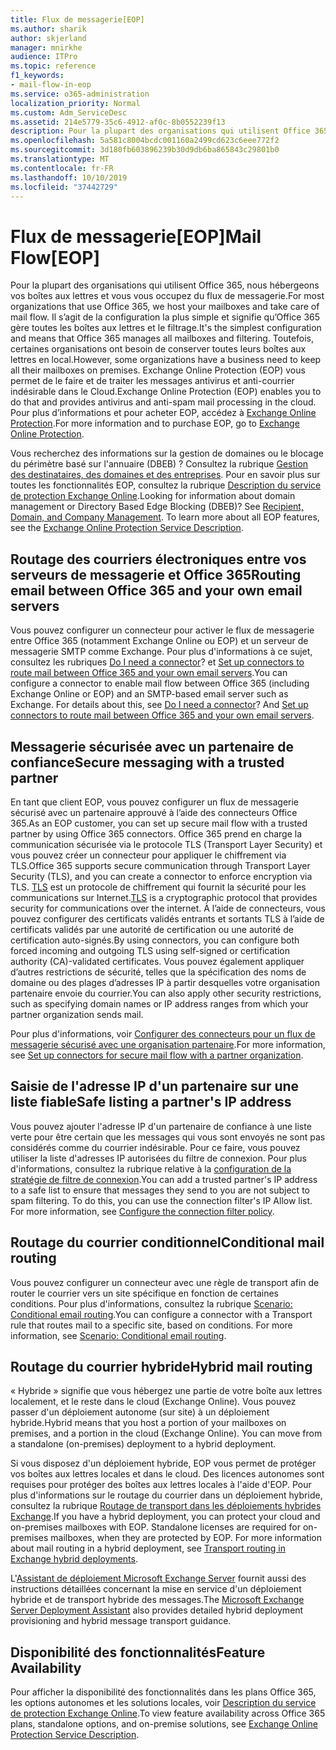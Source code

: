 ```yaml
---
title: Flux de messagerie[EOP]
ms.author: sharik
author: skjerland
manager: mnirkhe
audience: ITPro
ms.topic: reference
f1_keywords:
- mail-flow-in-eop
ms.service: o365-administration
localization_priority: Normal
ms.custom: Adm_ServiceDesc
ms.assetid: 214e5779-35c6-4912-af0c-8b0552239f13
description: Pour la plupart des organisations qui utilisent Office 365, nous hébergeons vos boîtes aux lettres et vous vous occupez du flux de messagerie. Il s’agit de la configuration la plus simple et signifie qu’Office 365 gère toutes les boîtes aux lettres et le filtrage. Toutefois, certaines organisations ont besoin de conserver toutes leurs boîtes aux lettres en local. Exchange Online Protection (EOP) vous permet de le faire et de traiter les messages antivirus et anti-courrier indésirable dans le Cloud. Pour plus d’informations et pour acheter EOP, accédez à Exchange Online Protection.
ms.openlocfilehash: 5a581c8004bcdc001160a2499cd623c6eee772f2
ms.sourcegitcommit: 3d180fb603896239b30d9db6ba865843c29801b0
ms.translationtype: MT
ms.contentlocale: fr-FR
ms.lasthandoff: 10/10/2019
ms.locfileid: "37442729"
---
```

# <a name="mail-floweop"></a><span data-ttu-id="70778-107">Flux de messagerie[EOP]</span><span class="sxs-lookup"><span data-stu-id="70778-107">Mail Flow[EOP]</span></span>

<span data-ttu-id="70778-108">Pour la plupart des organisations qui utilisent Office 365, nous hébergeons vos boîtes aux lettres et vous vous occupez du flux de messagerie.</span><span class="sxs-lookup"><span data-stu-id="70778-108">For most organizations that use Office 365, we host your mailboxes and take care of mail flow.</span></span> <span data-ttu-id="70778-109">Il s’agit de la configuration la plus simple et signifie qu’Office 365 gère toutes les boîtes aux lettres et le filtrage.</span><span class="sxs-lookup"><span data-stu-id="70778-109">It's the simplest configuration and means that Office 365 manages all mailboxes and filtering.</span></span> <span data-ttu-id="70778-110">Toutefois, certaines organisations ont besoin de conserver toutes leurs boîtes aux lettres en local.</span><span class="sxs-lookup"><span data-stu-id="70778-110">However, some organizations have a business need to keep all their mailboxes on premises.</span></span> <span data-ttu-id="70778-111">Exchange Online Protection (EOP) vous permet de le faire et de traiter les messages antivirus et anti-courrier indésirable dans le Cloud.</span><span class="sxs-lookup"><span data-stu-id="70778-111">Exchange Online Protection (EOP) enables you to do that and provides antivirus and anti-spam mail processing in the cloud.</span></span> <span data-ttu-id="70778-112">Pour plus d’informations et pour acheter EOP, accédez à [Exchange Online Protection](https://products.office.com/en-us/exchange/exchange-email-security-spam-protection).</span><span class="sxs-lookup"><span data-stu-id="70778-112">For more information and to purchase EOP, go to [Exchange Online Protection](https://products.office.com/en-us/exchange/exchange-email-security-spam-protection).</span></span>
  
<span data-ttu-id="70778-p103">Vous recherchez des informations sur la gestion de domaines ou le blocage du périmètre basé sur l'annuaire (DBEB) ? Consultez la rubrique [Gestion des destinataires, des domaines et des entreprises](recipient-domain-and-company-management.md). Pour en savoir plus sur toutes les fonctionnalités EOP, consultez la rubrique [Description du service de protection Exchange Online](exchange-online-protection-service-description.md).</span><span class="sxs-lookup"><span data-stu-id="70778-p103">Looking for information about domain management or Directory Based Edge Blocking (DBEB)? See [Recipient, Domain, and Company Management](recipient-domain-and-company-management.md). To learn more about all EOP features, see the [Exchange Online Protection Service Description](exchange-online-protection-service-description.md).</span></span>
  
## <a name="routing-email-between-office-365-and-your-own-email-servers"></a><span data-ttu-id="70778-116">Routage des courriers électroniques entre vos serveurs de messagerie et Office 365</span><span class="sxs-lookup"><span data-stu-id="70778-116">Routing email between Office 365 and your own email servers</span></span>

<span data-ttu-id="70778-p104">Vous pouvez configurer un connecteur pour activer le flux de messagerie entre Office 365 (notamment Exchange Online ou EOP) et un serveur de messagerie SMTP comme Exchange. Pour plus d'informations à ce sujet, consultez les rubriques [Do I need a connector](https://docs.microsoft.com/exchange/mail-flow-best-practices/use-connectors-to-configure-mail-flow/do-i-need-to-create-a-connector)? et [Set up connectors to route mail between Office 365 and your own email servers](https://docs.microsoft.com/exchange/mail-flow-best-practices/use-connectors-to-configure-mail-flow/set-up-connectors-to-route-mail).</span><span class="sxs-lookup"><span data-stu-id="70778-p104">You can configure a connector to enable mail flow between Office 365 (including Exchange Online or EOP) and an SMTP-based email server such as Exchange. For details about this, see [Do I need a connector](https://docs.microsoft.com/exchange/mail-flow-best-practices/use-connectors-to-configure-mail-flow/do-i-need-to-create-a-connector)? And [Set up connectors to route mail between Office 365 and your own email servers](https://docs.microsoft.com/exchange/mail-flow-best-practices/use-connectors-to-configure-mail-flow/set-up-connectors-to-route-mail).</span></span>
  
## <a name="secure-messaging-with-a-trusted-partner"></a><span data-ttu-id="70778-120">Messagerie sécurisée avec un partenaire de confiance</span><span class="sxs-lookup"><span data-stu-id="70778-120">Secure messaging with a trusted partner</span></span>

<span data-ttu-id="70778-121">En tant que client EOP, vous pouvez configurer un flux de messagerie sécurisé avec un partenaire approuvé à l’aide des connecteurs Office 365.</span><span class="sxs-lookup"><span data-stu-id="70778-121">As an EOP customer, you can set up secure mail flow with a trusted partner by using Office 365 connectors.</span></span> <span data-ttu-id="70778-122">Office 365 prend en charge la communication sécurisée via le protocole TLS (Transport Layer Security) et vous pouvez créer un connecteur pour appliquer le chiffrement via TLS.</span><span class="sxs-lookup"><span data-stu-id="70778-122">Office 365 supports secure communication through Transport Layer Security (TLS), and you can create a connector to enforce encryption via TLS.</span></span> <span data-ttu-id="70778-123">[TLS](https://docs.microsoft.com/microsoft-365/compliance/exchange-online-uses-tls-to-secure-email-connections) est un protocole de chiffrement qui fournit la sécurité pour les communications sur Internet.</span><span class="sxs-lookup"><span data-stu-id="70778-123">[TLS](https://docs.microsoft.com/microsoft-365/compliance/exchange-online-uses-tls-to-secure-email-connections) is a cryptographic protocol that provides security for communications over the internet.</span></span> <span data-ttu-id="70778-124">À l’aide de connecteurs, vous pouvez configurer des certificats validés entrants et sortants TLS à l’aide de certificats validés par une autorité de certification ou une autorité de certification auto-signés.</span><span class="sxs-lookup"><span data-stu-id="70778-124">By using connectors, you can configure both forced incoming and outgoing TLS using self-signed or certification authority (CA)-validated certificates.</span></span> <span data-ttu-id="70778-125">Vous pouvez également appliquer d’autres restrictions de sécurité, telles que la spécification des noms de domaine ou des plages d’adresses IP à partir desquelles votre organisation partenaire envoie du courrier.</span><span class="sxs-lookup"><span data-stu-id="70778-125">You can also apply other security restrictions, such as specifying domain names or IP address ranges from which your partner organization sends mail.</span></span> 
  
<span data-ttu-id="70778-126">Pour plus d'informations, voir [Configurer des connecteurs pour un flux de messagerie sécurisé avec une organisation partenaire](https://docs.microsoft.com/exchange/mail-flow-best-practices/use-connectors-to-configure-mail-flow/set-up-connectors-for-secure-mail-flow-with-a-partner).</span><span class="sxs-lookup"><span data-stu-id="70778-126">For more information, see [Set up connectors for secure mail flow with a partner organization](https://docs.microsoft.com/exchange/mail-flow-best-practices/use-connectors-to-configure-mail-flow/set-up-connectors-for-secure-mail-flow-with-a-partner).</span></span>
  
## <a name="safe-listing-a-partners-ip-address"></a><span data-ttu-id="70778-127">Saisie de l'adresse IP d'un partenaire sur une liste fiable</span><span class="sxs-lookup"><span data-stu-id="70778-127">Safe listing a partner's IP address</span></span>

<span data-ttu-id="70778-p106">Vous pouvez ajouter l'adresse IP d'un partenaire de confiance à une liste verte pour être certain que les messages qui vous sont envoyés ne sont pas considérés comme du courrier indésirable. Pour ce faire, vous pouvez utiliser la liste d'adresses IP autorisées du filtre de connexion. Pour plus d'informations, consultez la rubrique relative à la [configuration de la stratégie de filtre de connexion](https://go.microsoft.com/fwlink/p/?LinkID=287108).</span><span class="sxs-lookup"><span data-stu-id="70778-p106">You can add a trusted partner's IP address to a safe list to ensure that messages they send to you are not subject to spam filtering. To do this, you can use the connection filter's IP Allow list. For more information, see [Configure the connection filter policy](https://go.microsoft.com/fwlink/p/?LinkID=287108).</span></span>
  
## <a name="conditional-mail-routing"></a><span data-ttu-id="70778-131">Routage du courrier conditionnel</span><span class="sxs-lookup"><span data-stu-id="70778-131">Conditional mail routing</span></span>

<span data-ttu-id="70778-p107">Vous pouvez configurer un connecteur avec une règle de transport afin de router le courrier vers un site spécifique en fonction de certaines conditions. Pour plus d'informations, consultez la rubrique [Scenario: Conditional email routing](https://docs.microsoft.com/exchange/mail-flow-best-practices/use-connectors-to-configure-mail-flow/conditional-mail-routing).</span><span class="sxs-lookup"><span data-stu-id="70778-p107">You can configure a connector with a Transport rule that routes mail to a specific site, based on conditions. For more information, see [Scenario: Conditional email routing](https://docs.microsoft.com/exchange/mail-flow-best-practices/use-connectors-to-configure-mail-flow/conditional-mail-routing).</span></span>
  
## <a name="hybrid-mail-routing"></a><span data-ttu-id="70778-134">Routage du courrier hybride</span><span class="sxs-lookup"><span data-stu-id="70778-134">Hybrid mail routing</span></span>

<span data-ttu-id="70778-p108">« Hybride » signifie que vous hébergez une partie de votre boîte aux lettres localement, et le reste dans le cloud (Exchange Online). Vous pouvez passer d'un déploiement autonome (sur site) à un déploiement hybride.</span><span class="sxs-lookup"><span data-stu-id="70778-p108">Hybrid means that you host a portion of your mailboxes on premises, and a portion in the cloud (Exchange Online). You can move from a standalone (on-premises) deployment to a hybrid deployment.</span></span>
  
<span data-ttu-id="70778-p109">Si vous disposez d'un déploiement hybride, EOP vous permet de protéger vos boîtes aux lettres locales et dans le cloud. Des licences autonomes sont requises pour protéger des boîtes aux lettres locales à l'aide d'EOP. Pour plus d'informations sur le routage du courrier dans un déploiement hybride, consultez la rubrique [Routage de transport dans les déploiements hybrides Exchange](https://go.microsoft.com/fwlink/p/?LinkId=271757).</span><span class="sxs-lookup"><span data-stu-id="70778-p109">If you have a hybrid deployment, you can protect your cloud and on-premises mailboxes with EOP. Standalone licenses are required for on-premises mailboxes, when they are protected by EOP. For more information about mail routing in a hybrid deployment, see [Transport routing in Exchange hybrid deployments](https://go.microsoft.com/fwlink/p/?LinkId=271757).</span></span>
  
<span data-ttu-id="70778-140">L'[Assistant de déploiement Microsoft Exchange Server](https://go.microsoft.com/fwlink/p/?LinkId=287036) fournit aussi des instructions détaillées concernant la mise en service d'un déploiement hybride et de transport hybride des messages.</span><span class="sxs-lookup"><span data-stu-id="70778-140">The [Microsoft Exchange Server Deployment Assistant](https://go.microsoft.com/fwlink/p/?LinkId=287036) also provides detailed hybrid deployment provisioning and hybrid message transport guidance.</span></span> 
  
## <a name="feature-availability"></a><span data-ttu-id="70778-141">Disponibilité des fonctionnalités</span><span class="sxs-lookup"><span data-stu-id="70778-141">Feature Availability</span></span>

<span data-ttu-id="70778-142">Pour afficher la disponibilité des fonctionnalités dans les plans Office 365, les options autonomes et les solutions locales, voir [Description du service de protection Exchange Online](exchange-online-protection-service-description.md).</span><span class="sxs-lookup"><span data-stu-id="70778-142">To view feature availability across Office 365 plans, standalone options, and on-premise solutions, see [Exchange Online Protection Service Description](exchange-online-protection-service-description.md).</span></span>
